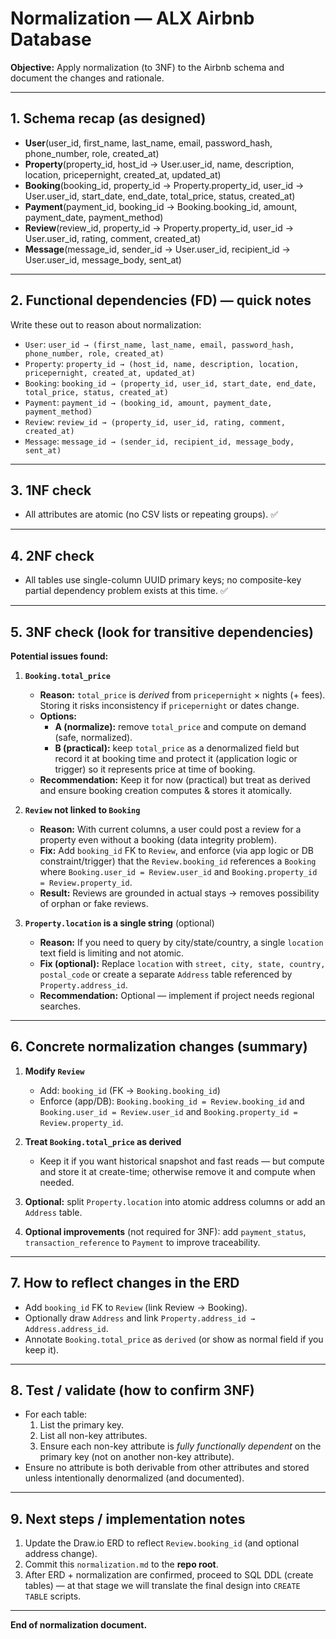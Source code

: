 # Normalization — ALX Airbnb Database

**Objective:** Apply normalization (to 3NF) to the Airbnb schema and document the changes and rationale.

---

## 1. Schema recap (as designed)
- **User**(user_id, first_name, last_name, email, password_hash, phone_number, role, created_at)  
- **Property**(property_id, host_id → User.user_id, name, description, location, pricepernight, created_at, updated_at)  
- **Booking**(booking_id, property_id → Property.property_id, user_id → User.user_id, start_date, end_date, total_price, status, created_at)  
- **Payment**(payment_id, booking_id → Booking.booking_id, amount, payment_date, payment_method)  
- **Review**(review_id, property_id → Property.property_id, user_id → User.user_id, rating, comment, created_at)  
- **Message**(message_id, sender_id → User.user_id, recipient_id → User.user_id, message_body, sent_at)

---

## 2. Functional dependencies (FD) — quick notes
Write these out to reason about normalization:

- `User`: `user_id → (first_name, last_name, email, password_hash, phone_number, role, created_at)`
- `Property`: `property_id → (host_id, name, description, location, pricepernight, created_at, updated_at)`
- `Booking`: `booking_id → (property_id, user_id, start_date, end_date, total_price, status, created_at)`
- `Payment`: `payment_id → (booking_id, amount, payment_date, payment_method)`
- `Review`: `review_id → (property_id, user_id, rating, comment, created_at)`
- `Message`: `message_id → (sender_id, recipient_id, message_body, sent_at)`

---

## 3. 1NF check
- All attributes are atomic (no CSV lists or repeating groups). ✅

---

## 4. 2NF check
- All tables use single-column UUID primary keys; no composite-key partial dependency problem exists at this time. ✅

---

## 5. 3NF check (look for transitive dependencies)
**Potential issues found:**

1. **`Booking.total_price`**  
   - **Reason:** `total_price` is *derived* from `pricepernight` × nights (+ fees). Storing it risks inconsistency if `pricepernight` or dates change.  
   - **Options:**  
     - **A (normalize):** remove `total_price` and compute on demand (safe, normalized).  
     - **B (practical):** keep `total_price` as a denormalized field but record it at booking time and protect it (application logic or trigger) so it represents price at time of booking.  
   - **Recommendation:** Keep it for now (practical) but treat as derived and ensure booking creation computes & stores it atomically.

2. **`Review` not linked to `Booking`**  
   - **Reason:** With current columns, a user could post a review for a property even without a booking (data integrity problem).  
   - **Fix:** Add `booking_id` FK to `Review`, and enforce (via app logic or DB constraint/trigger) that the `Review.booking_id` references a `Booking` where `Booking.user_id = Review.user_id` and `Booking.property_id = Review.property_id`.  
   - **Result:** Reviews are grounded in actual stays → removes possibility of orphan or fake reviews.

3. **`Property.location` is a single string** (optional)  
   - **Reason:** If you need to query by city/state/country, a single `location` text field is limiting and not atomic.  
   - **Fix (optional):** Replace `location` with `street, city, state, country, postal_code` or create a separate `Address` table referenced by `Property.address_id`.  
   - **Recommendation:** Optional — implement if project needs regional searches.

---

## 6. Concrete normalization changes (summary)
1. **Modify `Review`**  
   - Add: `booking_id` (FK → `Booking.booking_id`)  
   - Enforce (app/DB): `Booking.booking_id = Review.booking_id` and `Booking.user_id = Review.user_id` and `Booking.property_id = Review.property_id`.

2. **Treat `Booking.total_price` as derived**  
   - Keep it if you want historical snapshot and fast reads — but compute and store it at create-time; otherwise remove it and compute when needed.

3. **Optional:** split `Property.location` into atomic address columns or add an `Address` table.

4. **Optional improvements** (not required for 3NF): add `payment_status`, `transaction_reference` to `Payment` to improve traceability.

---

## 7. How to reflect changes in the ERD
- Add `booking_id` FK to `Review` (link Review → Booking).  
- Optionally draw `Address` and link `Property.address_id → Address.address_id`.  
- Annotate `Booking.total_price` as `derived` (or show as normal field if you keep it).

---

## 8. Test / validate (how to confirm 3NF)
- For each table:
  1. List the primary key.
  2. List all non-key attributes.
  3. Ensure each non-key attribute is *fully functionally dependent* on the primary key (not on another non-key attribute).
- Ensure no attribute is both derivable from other attributes and stored unless intentionally denormalized (and documented).

---

## 9. Next steps / implementation notes
1. Update the Draw.io ERD to reflect `Review.booking_id` (and optional address change).  
2. Commit this `normalization.md` to the **repo root**.  
3. After ERD + normalization are confirmed, proceed to SQL DDL (create tables) — at that stage we will translate the final design into `CREATE TABLE` scripts.

---

**End of normalization document.**
